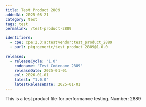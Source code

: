 ```yaml
---
title: Test Product 2889
addedAt: 2025-08-21
category: test
tags: test
permalink: /test-product-2889

identifiers:
  - cpe: cpe:2.3:a:testvendor:test_product_2889
  - purl: pkg:generic/test_product_2889@1.0.0

releases:
  - releaseCycle: "1.0"
    codename: "Test Codename 2889"
    releaseDate: 2025-01-01
    eol: 2026-01-01
    latest: "1.0.0"
    latestReleaseDate: 2025-01-01
---
```


This is a test product file for performance testing. Number: 2889
